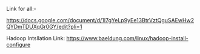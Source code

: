 Link for all:-

https://docs.google.com/document/d/1I7gYeLp9yEe13BtrVztQguSAEwHw2QYDmTDUXqGr0GY/edit?pli=1

Hadoop Intsllation Link:
https://www.baeldung.com/linux/hadoop-install-configure

